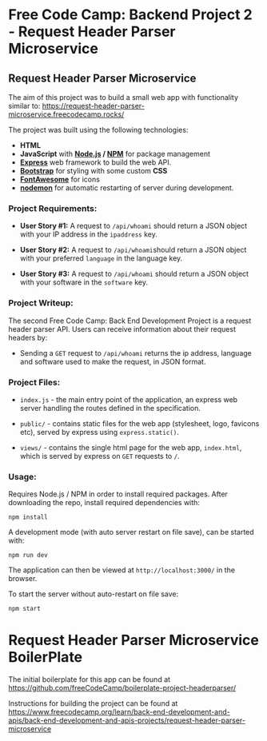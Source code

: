 # Free Code Camp: Backend Project 2 - Request Header Parser Microservice

## Request Header Parser Microservice

The aim of this project was to build a small web app with functionality similar to: https://request-header-parser-microservice.freecodecamp.rocks/

The project was built using the following technologies:

- **HTML**
- **JavaScript** with **[Node.js](https://nodejs.org/en/) / [NPM](https://www.npmjs.com/)** for package management
- **[Express](https://expressjs.com/)** web framework to build the web API.
- **[Bootstrap](https://getbootstrap.com/)** for styling with some custom **CSS**
- **[FontAwesome](https://fontawesome.com/)** for icons
- **[nodemon](https://nodemon.io/)** for automatic restarting of server during development.

### Project Requirements:

- **User Story #1:** A request to `/api/whoami` should return a JSON object with your IP address in the `ipaddress` key.

- **User Story #2:** A request to `/api/whoami`should return a JSON object with your preferred `language` in the language key.

- **User Story #3:** A request to `/api/whoami` should return a JSON object with your software in the `software` key.

### Project Writeup:

The second Free Code Camp: Back End Development Project is a request header parser API. Users can receive information about their request headers by:

- Sending a `GET` request to `/api/whoami` returns the ip address, language and software used to make the request, in JSON format.

### Project Files:

- `index.js` - the main entry point of the application, an express web server handling the routes defined in the specification.

- `public/` - contains static files for the web app (stylesheet, logo, favicons etc), served by express using `express.static()`.

- `views/` - contains the single html page for the web app, `index.html`, which is served by express on `GET` requests to `/`.

### Usage:

Requires Node.js / NPM in order to install required packages. After downloading the repo, install required dependencies with:

`npm install`

A development mode (with auto server restart on file save), can be started with:

`npm run dev`

The application can then be viewed at `http://localhost:3000/` in the browser.

To start the server without auto-restart on file save:

`npm start`

# Request Header Parser Microservice BoilerPlate

The initial boilerplate for this app can be found at https://github.com/freeCodeCamp/boilerplate-project-headerparser/

Instructions for building the project can be found at https://www.freecodecamp.org/learn/back-end-development-and-apis/back-end-development-and-apis-projects/request-header-parser-microservice
